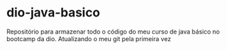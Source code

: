 # dio-java-basico
Repositório para armazenar todo o código do meu curso de java básico no bootcamp da dio.
Atualizando o meu git pela primeira vez

